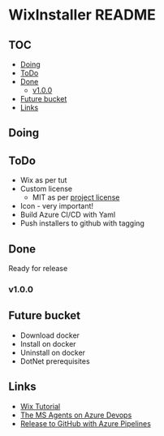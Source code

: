 # WixInstaller README #

## TOC ##

+ [Doing](#Doing)
+ [ToDo](#ToDo)
+ [Done](#Done)
  + [v1.0.0](#v100)
+ [Future bucket](#Future-bucket)
+ [Links](#Links)

## Doing ##

## ToDo ##

+ Wix as per tut
+ Custom license
  + MIT as per [project license](https://github.com/FinnAngelo/PomoFish/blob/master/LICENSE)
+ Icon - very important!
+ Build Azure CI/CD with Yaml
+ Push installers to github with tagging

## Done ##

Ready for release

### v1.0.0 ###

## Future bucket ##

+ Download docker
+ Install on docker
+ Uninstall on docker
+ DotNet prerequisites

## Links ##

+ [Wix Tutorial](https://www.codeproject.com/Tips/105638/A-quick-introduction-Create-an-MSI-installer-with)
+ [The MS Agents on Azure Devops](https://docs.microsoft.com/en-us/azure/devops/pipelines/agents/hosted?view=azure-devops)
+ [Release to GitHub with Azure Pipelines](https://devblogs.microsoft.com/devops/automating-releases-in-github-through-azure-pipelines/)
